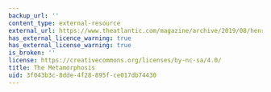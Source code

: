 ```yaml
---
backup_url: ''
content_type: external-resource
external_url: https://www.theatlantic.com/magazine/archive/2019/08/henry-kissinger-the-metamorphosis-ai/592771/
has_external_licence_warning: true
has_external_license_warning: true
is_broken: ''
license: https://creativecommons.org/licenses/by-nc-sa/4.0/
title: The Metamorphosis
uid: 3f043b3c-8dde-4f28-895f-ce017db74430
---
```

